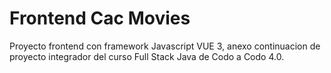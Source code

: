 # Frontend Cac Movies

Proyecto frontend con framework Javascript VUE 3, anexo continuacion de proyecto integrador del curso Full Stack Java de Codo a Codo 4.0.
